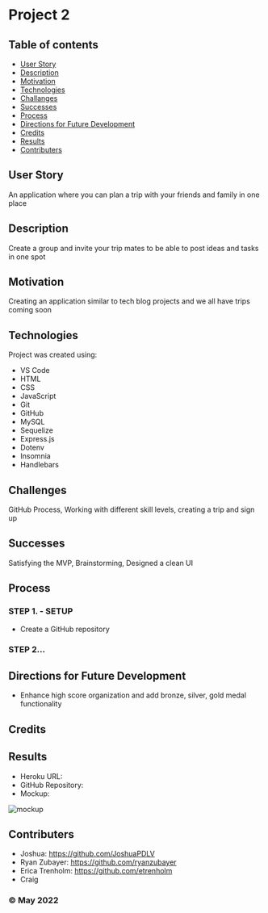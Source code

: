 # Project 2

## Table of contents
* [User Story](#user-story)
* [Description](#description)
* [Motivation](#motivation)
* [Technologies](#technologies)
* [Challanges](#challanges)
* [Successes](#successes)
* [Process](#process)
* [Directions for Future Development](#directions-for-future-development)
* [Credits](#credits)
* [Results](#results)
* [Contributers](#contributers)

## User Story
An application where you can plan a trip with your friends and family in one place

## Description
Create a group and invite your trip mates to be able to post ideas and tasks in one spot

## Motivation
Creating an application similar to tech blog projects and we all have trips coming soon
	
## Technologies
Project was created using:
* VS Code
* HTML
* CSS
* JavaScript
* Git
* GitHub
* MySQL
* Sequelize
* Express.js
* Dotenv
* Insomnia
* Handlebars

## Challenges
GitHub Process, Working with different skill levels, creating a trip and sign up
## Successes
Satisfying the MVP, Brainstorming, Designed a clean UI
## Process

### STEP 1. - SETUP
* Create a GitHub repository

### STEP 2...


## Directions for Future Development
* Enhance high score organization and add bronze, silver, gold medal functionality

## Credits


## Results
* Heroku URL:
* GitHub Repository:
* Mockup:

![mockup]()


## Contributers
* Joshua: https://github.com/JoshuaPDLV
* Ryan Zubayer: https://github.com/ryanzubayer
* Erica Trenholm: https://github.com/etrenholm
* Craig

### ©️ May 2022